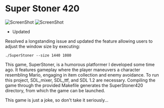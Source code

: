 # Super Stoner 420


![ScreenShot](https://github.com/lostjared/Super.Stoner.420/blob/master/ss420_1.png?raw=true "screenshot")
![ScreenShot](http://lostsidedead.biz/pictures/ss420_pic.png "screenshot")

 * Updated


Resolved a longstanding issue and updated the feature allowing users to adjust the window size by executing:

    ./SuperStoner --size 1440 1080


This game, SuperStoner, is a humorous platformer I developed some time ago. It features gameplay where the player maneuvers a character resembling Mario, engaging in item collection and enemy avoidance. To run this project, SDL_mixer, SDL_ttf, and SDL 1.2 are necessary. Compiling the game through the provided Makefile generates the SuperStoner420 directory, from which the game can be launched.

This game is just a joke, so don't take it seriously...



